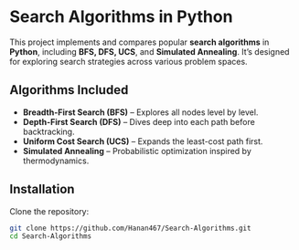 # Search Algorithms in Python

This project implements and compares popular **search algorithms** in **Python**, including **BFS, DFS, UCS**, and **Simulated Annealing**. It’s designed for exploring search strategies across various problem spaces.

## Algorithms Included

- **Breadth-First Search (BFS)** – Explores all nodes level by level.
- **Depth-First Search (DFS)** – Dives deep into each path before backtracking.
- **Uniform Cost Search (UCS)** – Expands the least-cost path first.
- **Simulated Annealing** – Probabilistic optimization inspired by thermodynamics.

## Installation

 Clone the repository:

   ```sh
   git clone https://github.com/Hanan467/Search-Algorithms.git
   cd Search-Algorithms
